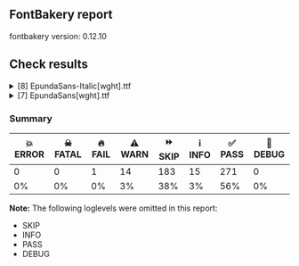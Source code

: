 ## FontBakery report

fontbakery version: 0.12.10





## Check results



<details><summary>[8] EpundaSans-Italic[wght].ttf</summary>
<div>
<details>
    <summary>🔥 <b>FAIL</b> Combined length of family and style must not exceed 32 characters. <a href="https://fontbakery.readthedocs.io/en/stable/fontbakery/checks/googlefonts.name.html#"></a></summary>
    <div>







* 🔥 **FAIL** <p>Variable font instance name 'Epunda Sans Light SemiBold Italic' formed by space-separated concatenation of font family name (nameID 1) and instance subfamily nameID 263 exceeds 32 characters.</p>
<p>This has been found to cause shaping issues for some accented letters in Microsoft Word on Windows 10 and 11.</p>
 [code: instance-too-long]



* 🔥 **FAIL** <p>Variable font instance name 'Epunda Sans Light SemiBold Italic' formed by space-separated concatenation of font family name (nameID 1) and instance subfamily nameID 263 exceeds 32 characters.</p>
<p>This has been found to cause shaping issues for some accented letters in Microsoft Word on Windows 10 and 11.</p>
 [code: instance-too-long]



* 🔥 **FAIL** <p>Variable font instance name 'Epunda Sans Light ExtraBold Italic' formed by space-separated concatenation of font family name (nameID 1) and instance subfamily nameID 267 exceeds 32 characters.</p>
<p>This has been found to cause shaping issues for some accented letters in Microsoft Word on Windows 10 and 11.</p>
 [code: instance-too-long]



* 🔥 **FAIL** <p>Variable font instance name 'Epunda Sans Light ExtraBold Italic' formed by space-separated concatenation of font family name (nameID 1) and instance subfamily nameID 267 exceeds 32 characters.</p>
<p>This has been found to cause shaping issues for some accented letters in Microsoft Word on Windows 10 and 11.</p>
 [code: instance-too-long]



</div>
</details>

<details>
    <summary>⚠️ <b>WARN</b> Validate size, and resolution of article images, and ensure article page has minimum length and includes visual assets. <a href="https://fontbakery.readthedocs.io/en/stable/fontbakery/checks/googlefonts.article.html#"></a></summary>
    <div>







* ⚠️ **WARN** <p>Family metadata at fonts/variable does not have an article.</p>
 [code: lacks-article]



</div>
</details>

<details>
    <summary>⚠️ <b>WARN</b> Check for codepoints not covered by METADATA subsets. <a href="https://fontbakery.readthedocs.io/en/stable/fontbakery/checks/googlefonts.subsets.html#"></a></summary>
    <div>







* ⚠️ **WARN** <p>The following codepoints supported by the font are not covered by
any subsets defined in the font's metadata file, and will never
be served. You can solve this by either manually adding additional
subset declarations to METADATA.pb, or by editing the glyphset
definitions.</p>
<ul>
<li>U+02D8 BREVE: try adding one of: yi, canadian-aboriginal</li>
<li>U+02D9 DOT ABOVE: try adding one of: yi, canadian-aboriginal</li>
<li>U+02DB OGONEK: try adding one of: yi, canadian-aboriginal</li>
<li>U+0302 COMBINING CIRCUMFLEX ACCENT: try adding one of: math, cherokee, coptic, tifinagh</li>
<li>U+0306 COMBINING BREVE: try adding one of: tifinagh, old-permic</li>
<li>U+0307 COMBINING DOT ABOVE: try adding one of: hebrew, coptic, syriac, todhri, tai-le, duployan, canadian-aboriginal, old-permic, malayalam, math, tifinagh</li>
<li>U+030A COMBINING RING ABOVE: try adding one of: duployan, syriac</li>
<li>U+030B COMBINING DOUBLE ACUTE ACCENT: try adding one of: cherokee, osage</li>
<li>U+030C COMBINING CARON: try adding one of: cherokee, tai-le</li>
<li>U+0312 COMBINING TURNED COMMA ABOVE: try adding math</li>
<li>U+0326 COMBINING COMMA BELOW: try adding math</li>
<li>U+0327 COMBINING CEDILLA: try adding math</li>
<li>U+0328 COMBINING OGONEK: not included in any glyphset definition</li>
<li>U+032D COMBINING CIRCUMFLEX ACCENT BELOW: try adding one of: sunuwar, syriac</li>
<li>U+0331 COMBINING MACRON BELOW: try adding one of: sunuwar, thai, caucasian-albanian, syriac, cherokee, gothic, tifinagh</li>
<li>U+0335 COMBINING SHORT STROKE OVERLAY: not included in any glyphset definition</li>
<li>U+03A9 GREEK CAPITAL LETTER OMEGA: try adding one of: math, greek, elbasan</li>
<li>U+03C0 GREEK SMALL LETTER PI: try adding one of: math, yi, greek</li>
<li>U+0E3F THAI CURRENCY SYMBOL BAHT: try adding thai</li>
<li>U+1EA0 LATIN CAPITAL LETTER A WITH DOT BELOW: try adding vietnamese</li>
<li>U+1EA1 LATIN SMALL LETTER A WITH DOT BELOW: try adding vietnamese</li>
<li>U+1EAC LATIN CAPITAL LETTER A WITH CIRCUMFLEX AND DOT BELOW: try adding vietnamese</li>
<li>U+1EAD LATIN SMALL LETTER A WITH CIRCUMFLEX AND DOT BELOW: try adding vietnamese</li>
<li>U+1EB8 LATIN CAPITAL LETTER E WITH DOT BELOW: try adding vietnamese</li>
<li>U+1EB9 LATIN SMALL LETTER E WITH DOT BELOW: try adding vietnamese</li>
<li>U+1EBC LATIN CAPITAL LETTER E WITH TILDE: try adding vietnamese</li>
<li>U+1EBD LATIN SMALL LETTER E WITH TILDE: try adding vietnamese</li>
<li>U+1EC6 LATIN CAPITAL LETTER E WITH CIRCUMFLEX AND DOT BELOW: try adding vietnamese</li>
<li>U+1EC7 LATIN SMALL LETTER E WITH CIRCUMFLEX AND DOT BELOW: try adding vietnamese</li>
<li>U+1ECA LATIN CAPITAL LETTER I WITH DOT BELOW: try adding vietnamese</li>
<li>U+1ECB LATIN SMALL LETTER I WITH DOT BELOW: try adding vietnamese</li>
<li>U+1ECC LATIN CAPITAL LETTER O WITH DOT BELOW: try adding vietnamese</li>
<li>U+1ECD LATIN SMALL LETTER O WITH DOT BELOW: try adding vietnamese</li>
<li>U+1ED8 LATIN CAPITAL LETTER O WITH CIRCUMFLEX AND DOT BELOW: try adding vietnamese</li>
<li>U+1ED9 LATIN SMALL LETTER O WITH CIRCUMFLEX AND DOT BELOW: try adding vietnamese</li>
<li>U+1EE4 LATIN CAPITAL LETTER U WITH DOT BELOW: try adding vietnamese</li>
<li>U+1EE5 LATIN SMALL LETTER U WITH DOT BELOW: try adding vietnamese</li>
<li>U+2000 EN QUAD: try adding symbols2</li>
<li>U+2001 EM QUAD: try adding symbols2</li>
<li>U+2003 EM SPACE: try adding nushu</li>
<li>U+2004 THREE-PER-EM SPACE: try adding symbols2</li>
<li>U+2005 FOUR-PER-EM SPACE: try adding symbols2</li>
<li>U+2006 SIX-PER-EM SPACE: try adding symbols2</li>
<li>U+2007 FIGURE SPACE: try adding symbols2</li>
<li>U+2008 PUNCTUATION SPACE: try adding symbols2</li>
<li>U+200A HAIR SPACE: try adding symbols2</li>
<li>U+200C ZERO WIDTH NON-JOINER: try adding one of: hatran, masaram-gondi, thai, khojki, tagalog, thaana, oriya, tai-tham, arabic, psalter-pahlavi, grantha, malayalam, lepcha, newa, nko, balinese, mandaic, hebrew, warang-citi, pahawh-hmong, telugu, syriac, gunjala-gondi, hanifi-rohingya, khmer, lao, tai-le, cham, new-tai-lue, duployan, sundanese, devanagari, kayah-li, brahmi, sinhala, tibetan, tifinagh, siddham, hanunoo, yi, gujarati, kharoshthi, syloti-nagri, sogdian, mahajani, gurmukhi, takri, kaithi, mongolian, tamil, khudawadi, meetei-mayek, phags-pa, tai-viet, batak, modi, chakma, avestan, buhid, kannada, buginese, rejang, manichaean, saurashtra, myanmar, sharada, tagbanwa, zanabazar-square, tirhuta, bhaiksuki, javanese, dogra, bengali, limbu</li>
<li>U+200D ZERO WIDTH JOINER: try adding one of: masaram-gondi, thai, khojki, tagalog, thaana, oriya, tai-tham, arabic, psalter-pahlavi, grantha, malayalam, lepcha, newa, nko, balinese, mandaic, hebrew, warang-citi, pahawh-hmong, telugu, syriac, gunjala-gondi, hanifi-rohingya, khmer, lao, tai-le, cham, new-tai-lue, duployan, sundanese, devanagari, kayah-li, brahmi, sinhala, tibetan, tifinagh, siddham, hanunoo, yi, gujarati, kharoshthi, old-hungarian, syloti-nagri, sogdian, mahajani, gurmukhi, takri, kaithi, mongolian, tamil, khudawadi, meetei-mayek, phags-pa, tai-viet, batak, modi, chakma, avestan, buhid, kannada, buginese, rejang, manichaean, saurashtra, myanmar, sharada, tagbanwa, zanabazar-square, tirhuta, bhaiksuki, javanese, dogra, bengali, limbu</li>
<li>U+200E LEFT-TO-RIGHT MARK: try adding one of: hebrew, syriac, thaana, arabic, phags-pa, nko</li>
<li>U+200F RIGHT-TO-LEFT MARK: try adding one of: hebrew, syriac, thaana, phags-pa, nko</li>
<li>U+2021 DOUBLE DAGGER: try adding adlam</li>
<li>U+202F NARROW NO-BREAK SPACE: try adding one of: yi, phags-pa, mongolian</li>
<li>U+2030 PER MILLE SIGN: try adding adlam</li>
<li>U+205F MEDIUM MATHEMATICAL SPACE: try adding math</li>
<li>U+2070 SUPERSCRIPT ZERO: try adding math</li>
<li>U+2074 SUPERSCRIPT FOUR: try adding math</li>
<li>U+2075 SUPERSCRIPT FIVE: try adding math</li>
<li>U+2076 SUPERSCRIPT SIX: try adding math</li>
<li>U+2077 SUPERSCRIPT SEVEN: try adding math</li>
<li>U+2078 SUPERSCRIPT EIGHT: try adding math</li>
<li>U+2079 SUPERSCRIPT NINE: try adding math</li>
<li>U+2080 SUBSCRIPT ZERO: try adding math</li>
<li>U+2081 SUBSCRIPT ONE: try adding math</li>
<li>U+2082 SUBSCRIPT TWO: try adding math</li>
<li>U+2083 SUBSCRIPT THREE: try adding math</li>
<li>U+2084 SUBSCRIPT FOUR: try adding math</li>
<li>U+2085 SUBSCRIPT FIVE: try adding math</li>
<li>U+2086 SUBSCRIPT SIX: try adding math</li>
<li>U+2087 SUBSCRIPT SEVEN: try adding math</li>
<li>U+2088 SUBSCRIPT EIGHT: try adding math</li>
<li>U+2089 SUBSCRIPT NINE: try adding math</li>
<li>U+215B VULGAR FRACTION ONE EIGHTH: try adding symbols</li>
<li>U+215C VULGAR FRACTION THREE EIGHTHS: try adding symbols</li>
<li>U+215D VULGAR FRACTION FIVE EIGHTHS: try adding symbols</li>
<li>U+215E VULGAR FRACTION SEVEN EIGHTHS: try adding symbols</li>
<li>U+2190 LEFTWARDS ARROW: try adding one of: math, symbols</li>
<li>U+2192 RIGHTWARDS ARROW: try adding one of: math, symbols</li>
<li>U+2194 LEFT RIGHT ARROW: try adding one of: math, symbols</li>
<li>U+2195 UP DOWN ARROW: try adding one of: math, symbols</li>
<li>U+2196 NORTH WEST ARROW: try adding one of: math, symbols</li>
<li>U+2197 NORTH EAST ARROW: try adding one of: math, symbols</li>
<li>U+2198 SOUTH EAST ARROW: try adding one of: math, symbols</li>
<li>U+2199 SOUTH WEST ARROW: try adding one of: math, symbols</li>
<li>U+2202 PARTIAL DIFFERENTIAL: try adding math</li>
<li>U+2206 INCREMENT: try adding math</li>
<li>U+220F N-ARY PRODUCT: try adding math</li>
<li>U+2211 N-ARY SUMMATION: try adding math</li>
<li>U+2219 BULLET OPERATOR: try adding one of: math, symbols, yi, tai-tham</li>
<li>U+221A SQUARE ROOT: try adding math</li>
<li>U+221E INFINITY: try adding math</li>
<li>U+222B INTEGRAL: try adding math</li>
<li>U+2248 ALMOST EQUAL TO: try adding math</li>
<li>U+2260 NOT EQUAL TO: try adding math</li>
<li>U+2264 LESS-THAN OR EQUAL TO: try adding math</li>
<li>U+2265 GREATER-THAN OR EQUAL TO: try adding math</li>
<li>U+25CA LOZENGE: try adding one of: math, symbols</li>
<li>U+25CC DOTTED CIRCLE: try adding one of: miao, thai, caucasian-albanian, khojki, tai-tham, malayalam, nko, hebrew, khmer, wancho, kannada, buginese, sinhala, symbols, bassa-vah, balinese, warang-citi, pahawh-hmong, gunjala-gondi, lao, armenian, tai-le, cham, new-tai-lue, duployan, sundanese, brahmi, hanunoo, gujarati, takri, canadian-aboriginal, osage, modi, chakma, rejang, saurashtra, zanabazar-square, bhaiksuki, limbu, sharada, oriya, psalter-pahlavi, mende-kikakui, grantha, lepcha, newa, mandaic, telugu, syriac, hanifi-rohingya, tifinagh, tibetan, javanese, syloti-nagri, mahajani, gurmukhi, soyombo, kaithi, old-permic, math, khudawadi, adlam, coptic, manichaean, myanmar, bengali, ahom, tagalog, thaana, devanagari, kayah-li, marchen, siddham, yi, kharoshthi, music, sogdian, elbasan, mongolian, tamil, meetei-mayek, phags-pa, tai-viet, batak, buhid, tagbanwa, tirhuta, masaram-gondi, dogra</li>
<li>U+3000 IDEOGRAPHIC SPACE: try adding one of: japanese, yi, chinese-simplified, chinese-hongkong, chinese-traditional, nushu, phags-pa</li>
<li>U+FB01 LATIN SMALL LIGATURE FI: not included in any glyphset definition</li>
<li>U+FB02 LATIN SMALL LIGATURE FL: not included in any glyphset definition</li>
<li>U+FF01 FULLWIDTH EXCLAMATION MARK: try adding one of: japanese, chinese-simplified, yi</li>
<li>U+FF02 FULLWIDTH QUOTATION MARK: try adding one of: japanese, chinese-simplified, yi</li>
<li>U+FF03 FULLWIDTH NUMBER SIGN: try adding one of: japanese, chinese-simplified</li>
<li>U+FF05 FULLWIDTH PERCENT SIGN: try adding one of: japanese, chinese-simplified</li>
<li>U+FF06 FULLWIDTH AMPERSAND: try adding one of: japanese, chinese-simplified</li>
<li>U+FF07 FULLWIDTH APOSTROPHE: try adding one of: japanese, chinese-simplified</li>
<li>U+FF08 FULLWIDTH LEFT PARENTHESIS: try adding one of: japanese, chinese-simplified, yi</li>
<li>U+FF09 FULLWIDTH RIGHT PARENTHESIS: try adding one of: japanese, chinese-simplified, yi</li>
<li>U+FF0A FULLWIDTH ASTERISK: try adding one of: japanese, chinese-simplified</li>
<li>U+FF0C FULLWIDTH COMMA: try adding one of: japanese, chinese-simplified, yi</li>
<li>U+FF0D FULLWIDTH HYPHEN-MINUS: try adding one of: japanese, chinese-simplified</li>
<li>U+FF0E FULLWIDTH FULL STOP: try adding one of: japanese, chinese-simplified, yi</li>
<li>U+FF0F FULLWIDTH SOLIDUS: try adding one of: japanese, chinese-simplified, yi</li>
<li>U+FF1A FULLWIDTH COLON: try adding one of: japanese, chinese-simplified, yi</li>
<li>U+FF1B FULLWIDTH SEMICOLON: try adding one of: japanese, chinese-simplified, yi</li>
<li>U+FF1F FULLWIDTH QUESTION MARK: try adding one of: japanese, chinese-simplified, yi</li>
<li>U+FF20 FULLWIDTH COMMERCIAL AT: try adding one of: japanese, chinese-simplified</li>
<li>U+FF3B FULLWIDTH LEFT SQUARE BRACKET: try adding one of: japanese, chinese-simplified, yi</li>
<li>U+FF3C FULLWIDTH REVERSE SOLIDUS: try adding one of: japanese, chinese-simplified</li>
<li>U+FF3D FULLWIDTH RIGHT SQUARE BRACKET: try adding one of: japanese, chinese-simplified, yi</li>
<li>U+FF3F FULLWIDTH LOW LINE: try adding one of: japanese, chinese-simplified</li>
<li>U+FF5B FULLWIDTH LEFT CURLY BRACKET: try adding one of: math, japanese, chinese-simplified, yi</li>
<li>U+FF5D FULLWIDTH RIGHT CURLY BRACKET: try adding one of: math, japanese, chinese-simplified, yi</li>
</ul>
<p>Or you can add the above codepoints to one of the subsets supported by the font: <code>cyrillic-ext</code>, <code>latin</code>, <code>latin-ext</code></p>
 [code: unreachable-subsetting]



</div>
</details>

<details>
    <summary>⚠️ <b>WARN</b> Ensure soft_dotted characters lose their dot when combined with marks that replace the dot. <a href="https://fontbakery.readthedocs.io/en/stable/fontbakery/checks/shaping.html#"></a></summary>
    <div>







* ⚠️ **WARN** <p>The dot of soft dotted characters used in orthographies <em>must</em> disappear in the following strings: į̀ į́ į̂ į̃ į̄ į̌ ị̀ ị́ ị̂ ị̃ ị̄</p>
<p>The dot of soft dotted characters <em>should</em> disappear in other cases, for example: į̆ į̇ į̈ į̊ į̋ į̒ į̣̀ į̣́ į̣̂ į̣̃ į̣̄ į̣̆ į̣̇ į̣̈ į̣̊ į̣̋ į̣̌ į̣̒ į̦̀ į̦́</p>
<p>Your font fully covers the following languages that require the soft-dotted feature: Lithuanian (Latn, 2,357,094 speakers), Dutch (Latn, 31,709,104 speakers), Kaska (Latn, 125 speakers), Navajo (Latn, 166,319 speakers), Han (Latn, 6 speakers).</p>
<p>Your font does <em>not</em> cover the following languages that require the soft-dotted feature: Kpelle, Guinea (Latn, 622,000 speakers), Sar (Latn, 500,000 speakers), Dii (Latn, 71,000 speakers), Mundani (Latn, 34,000 speakers), Avokaya (Latn, 100,000 speakers), Cicipu (Latn, 44,000 speakers), Bafut (Latn, 158,146 speakers), Teke-Ebo (Latn, 260,000 speakers), Nateni (Latn, 100,000 speakers), Makaa (Latn, 221,000 speakers), Zapotec (Latn, 490,000 speakers), Ejagham (Latn, 120,000 speakers), South Central Banda (Latn, 244,000 speakers), Nzakara (Latn, 50,000 speakers), Yala (Latn, 200,000 speakers), Koonzime (Latn, 40,000 speakers), Aghem (Latn, 38,843 speakers), Ebira (Latn, 2,200,000 speakers), Vute (Latn, 21,000 speakers), Gulay (Latn, 250,478 speakers), Ukrainian (Cyrl, 29,273,587 speakers), Lugbara (Latn, 2,200,000 speakers), Dan (Latn, 1,099,244 speakers), Bete-Bendi (Latn, 100,000 speakers), Belarusian (Cyrl, 10,064,517 speakers), Ngbaka (Latn, 1,020,000 speakers), Southern Kisi (Latn, 360,000 speakers), Ekpeye (Latn, 226,000 speakers), Mfumte (Latn, 79,000 speakers), Fur (Latn, 1,230,163 speakers), Mango (Latn, 77,000 speakers), Ma’di (Latn, 584,000 speakers), Heiltsuk (Latn, 300 speakers), Ijo, Southeast (Latn, 2,471,000 speakers), Igbo (Latn, 27,823,640 speakers), Kom (Latn, 360,685 speakers), Basaa (Latn, 332,940 speakers).</p>
 [code: soft-dotted]



</div>
</details>

<details>
    <summary>⚠️ <b>WARN</b> Is there kerning info for non-ligated sequences? <a href="https://fontbakery.readthedocs.io/en/stable/fontbakery/checks/googlefonts.gpos.html#"></a></summary>
    <div>







* ⚠️ **WARN** <p>GPOS table lacks kerning info for the following non-ligated sequences:</p>
<pre><code>- f + i

- f + l
</code></pre>
 [code: lacks-kern-info]



</div>
</details>

<details>
    <summary>⚠️ <b>WARN</b> Are there caret positions declared for every ligature? <a href="https://fontbakery.readthedocs.io/en/stable/fontbakery/checks/googlefonts.gdef.html#"></a></summary>
    <div>







* ⚠️ **WARN** <p>This font lacks caret position values for ligature glyphs on its GDEF table.</p>
 [code: lacks-caret-pos]



</div>
</details>

<details>
    <summary>⚠️ <b>WARN</b> Ensure variable fonts include an avar table. <a href="https://fontbakery.readthedocs.io/en/stable/fontbakery/checks/googlefonts.varfont.html#"></a></summary>
    <div>







* ⚠️ **WARN** <p>This variable font does not have an avar table.</p>
 [code: missing-avar]



</div>
</details>

<details>
    <summary>⚠️ <b>WARN</b> Ensure fonts have ScriptLangTags declared on the 'meta' table. <a href="https://fontbakery.readthedocs.io/en/stable/fontbakery/checks/googlefonts.meta.html#"></a></summary>
    <div>







* ⚠️ **WARN** <p>This font file does not have a 'meta' table.</p>
 [code: lacks-meta-table]



</div>
</details>
</div>
</details>

<details><summary>[7] EpundaSans[wght].ttf</summary>
<div>
<details>
    <summary>⚠️ <b>WARN</b> Validate size, and resolution of article images, and ensure article page has minimum length and includes visual assets. <a href="https://fontbakery.readthedocs.io/en/stable/fontbakery/checks/googlefonts.article.html#"></a></summary>
    <div>







* ⚠️ **WARN** <p>Family metadata at fonts/variable does not have an article.</p>
 [code: lacks-article]



</div>
</details>

<details>
    <summary>⚠️ <b>WARN</b> Check for codepoints not covered by METADATA subsets. <a href="https://fontbakery.readthedocs.io/en/stable/fontbakery/checks/googlefonts.subsets.html#"></a></summary>
    <div>







* ⚠️ **WARN** <p>The following codepoints supported by the font are not covered by
any subsets defined in the font's metadata file, and will never
be served. You can solve this by either manually adding additional
subset declarations to METADATA.pb, or by editing the glyphset
definitions.</p>
<ul>
<li>U+02D8 BREVE: try adding one of: yi, canadian-aboriginal</li>
<li>U+02D9 DOT ABOVE: try adding one of: yi, canadian-aboriginal</li>
<li>U+02DB OGONEK: try adding one of: yi, canadian-aboriginal</li>
<li>U+0302 COMBINING CIRCUMFLEX ACCENT: try adding one of: math, cherokee, coptic, tifinagh</li>
<li>U+0306 COMBINING BREVE: try adding one of: tifinagh, old-permic</li>
<li>U+0307 COMBINING DOT ABOVE: try adding one of: hebrew, coptic, syriac, todhri, tai-le, duployan, canadian-aboriginal, old-permic, malayalam, math, tifinagh</li>
<li>U+030A COMBINING RING ABOVE: try adding one of: duployan, syriac</li>
<li>U+030B COMBINING DOUBLE ACUTE ACCENT: try adding one of: cherokee, osage</li>
<li>U+030C COMBINING CARON: try adding one of: cherokee, tai-le</li>
<li>U+0312 COMBINING TURNED COMMA ABOVE: try adding math</li>
<li>U+0326 COMBINING COMMA BELOW: try adding math</li>
<li>U+0327 COMBINING CEDILLA: try adding math</li>
<li>U+0328 COMBINING OGONEK: not included in any glyphset definition</li>
<li>U+032D COMBINING CIRCUMFLEX ACCENT BELOW: try adding one of: sunuwar, syriac</li>
<li>U+0331 COMBINING MACRON BELOW: try adding one of: sunuwar, thai, caucasian-albanian, syriac, cherokee, gothic, tifinagh</li>
<li>U+0335 COMBINING SHORT STROKE OVERLAY: not included in any glyphset definition</li>
<li>U+03A9 GREEK CAPITAL LETTER OMEGA: try adding one of: math, greek, elbasan</li>
<li>U+03C0 GREEK SMALL LETTER PI: try adding one of: math, yi, greek</li>
<li>U+0E3F THAI CURRENCY SYMBOL BAHT: try adding thai</li>
<li>U+1EA0 LATIN CAPITAL LETTER A WITH DOT BELOW: try adding vietnamese</li>
<li>U+1EA1 LATIN SMALL LETTER A WITH DOT BELOW: try adding vietnamese</li>
<li>U+1EAC LATIN CAPITAL LETTER A WITH CIRCUMFLEX AND DOT BELOW: try adding vietnamese</li>
<li>U+1EAD LATIN SMALL LETTER A WITH CIRCUMFLEX AND DOT BELOW: try adding vietnamese</li>
<li>U+1EB8 LATIN CAPITAL LETTER E WITH DOT BELOW: try adding vietnamese</li>
<li>U+1EB9 LATIN SMALL LETTER E WITH DOT BELOW: try adding vietnamese</li>
<li>U+1EBC LATIN CAPITAL LETTER E WITH TILDE: try adding vietnamese</li>
<li>U+1EBD LATIN SMALL LETTER E WITH TILDE: try adding vietnamese</li>
<li>U+1EC6 LATIN CAPITAL LETTER E WITH CIRCUMFLEX AND DOT BELOW: try adding vietnamese</li>
<li>U+1EC7 LATIN SMALL LETTER E WITH CIRCUMFLEX AND DOT BELOW: try adding vietnamese</li>
<li>U+1ECA LATIN CAPITAL LETTER I WITH DOT BELOW: try adding vietnamese</li>
<li>U+1ECB LATIN SMALL LETTER I WITH DOT BELOW: try adding vietnamese</li>
<li>U+1ECC LATIN CAPITAL LETTER O WITH DOT BELOW: try adding vietnamese</li>
<li>U+1ECD LATIN SMALL LETTER O WITH DOT BELOW: try adding vietnamese</li>
<li>U+1ED8 LATIN CAPITAL LETTER O WITH CIRCUMFLEX AND DOT BELOW: try adding vietnamese</li>
<li>U+1ED9 LATIN SMALL LETTER O WITH CIRCUMFLEX AND DOT BELOW: try adding vietnamese</li>
<li>U+1EE4 LATIN CAPITAL LETTER U WITH DOT BELOW: try adding vietnamese</li>
<li>U+1EE5 LATIN SMALL LETTER U WITH DOT BELOW: try adding vietnamese</li>
<li>U+2000 EN QUAD: try adding symbols2</li>
<li>U+2001 EM QUAD: try adding symbols2</li>
<li>U+2003 EM SPACE: try adding nushu</li>
<li>U+2004 THREE-PER-EM SPACE: try adding symbols2</li>
<li>U+2005 FOUR-PER-EM SPACE: try adding symbols2</li>
<li>U+2006 SIX-PER-EM SPACE: try adding symbols2</li>
<li>U+2007 FIGURE SPACE: try adding symbols2</li>
<li>U+2008 PUNCTUATION SPACE: try adding symbols2</li>
<li>U+200A HAIR SPACE: try adding symbols2</li>
<li>U+200C ZERO WIDTH NON-JOINER: try adding one of: hatran, masaram-gondi, thai, khojki, tagalog, thaana, oriya, tai-tham, arabic, psalter-pahlavi, grantha, malayalam, lepcha, newa, nko, balinese, mandaic, hebrew, warang-citi, pahawh-hmong, telugu, syriac, gunjala-gondi, hanifi-rohingya, khmer, lao, tai-le, cham, new-tai-lue, duployan, sundanese, devanagari, kayah-li, brahmi, sinhala, tibetan, tifinagh, siddham, hanunoo, yi, gujarati, kharoshthi, syloti-nagri, sogdian, mahajani, gurmukhi, takri, kaithi, mongolian, tamil, khudawadi, meetei-mayek, phags-pa, tai-viet, batak, modi, chakma, avestan, buhid, kannada, buginese, rejang, manichaean, saurashtra, myanmar, sharada, tagbanwa, zanabazar-square, tirhuta, bhaiksuki, javanese, dogra, bengali, limbu</li>
<li>U+200D ZERO WIDTH JOINER: try adding one of: masaram-gondi, thai, khojki, tagalog, thaana, oriya, tai-tham, arabic, psalter-pahlavi, grantha, malayalam, lepcha, newa, nko, balinese, mandaic, hebrew, warang-citi, pahawh-hmong, telugu, syriac, gunjala-gondi, hanifi-rohingya, khmer, lao, tai-le, cham, new-tai-lue, duployan, sundanese, devanagari, kayah-li, brahmi, sinhala, tibetan, tifinagh, siddham, hanunoo, yi, gujarati, kharoshthi, old-hungarian, syloti-nagri, sogdian, mahajani, gurmukhi, takri, kaithi, mongolian, tamil, khudawadi, meetei-mayek, phags-pa, tai-viet, batak, modi, chakma, avestan, buhid, kannada, buginese, rejang, manichaean, saurashtra, myanmar, sharada, tagbanwa, zanabazar-square, tirhuta, bhaiksuki, javanese, dogra, bengali, limbu</li>
<li>U+200E LEFT-TO-RIGHT MARK: try adding one of: hebrew, syriac, thaana, arabic, phags-pa, nko</li>
<li>U+200F RIGHT-TO-LEFT MARK: try adding one of: hebrew, syriac, thaana, phags-pa, nko</li>
<li>U+2021 DOUBLE DAGGER: try adding adlam</li>
<li>U+202F NARROW NO-BREAK SPACE: try adding one of: yi, phags-pa, mongolian</li>
<li>U+2030 PER MILLE SIGN: try adding adlam</li>
<li>U+205F MEDIUM MATHEMATICAL SPACE: try adding math</li>
<li>U+2070 SUPERSCRIPT ZERO: try adding math</li>
<li>U+2074 SUPERSCRIPT FOUR: try adding math</li>
<li>U+2075 SUPERSCRIPT FIVE: try adding math</li>
<li>U+2076 SUPERSCRIPT SIX: try adding math</li>
<li>U+2077 SUPERSCRIPT SEVEN: try adding math</li>
<li>U+2078 SUPERSCRIPT EIGHT: try adding math</li>
<li>U+2079 SUPERSCRIPT NINE: try adding math</li>
<li>U+2080 SUBSCRIPT ZERO: try adding math</li>
<li>U+2081 SUBSCRIPT ONE: try adding math</li>
<li>U+2082 SUBSCRIPT TWO: try adding math</li>
<li>U+2083 SUBSCRIPT THREE: try adding math</li>
<li>U+2084 SUBSCRIPT FOUR: try adding math</li>
<li>U+2085 SUBSCRIPT FIVE: try adding math</li>
<li>U+2086 SUBSCRIPT SIX: try adding math</li>
<li>U+2087 SUBSCRIPT SEVEN: try adding math</li>
<li>U+2088 SUBSCRIPT EIGHT: try adding math</li>
<li>U+2089 SUBSCRIPT NINE: try adding math</li>
<li>U+215B VULGAR FRACTION ONE EIGHTH: try adding symbols</li>
<li>U+215C VULGAR FRACTION THREE EIGHTHS: try adding symbols</li>
<li>U+215D VULGAR FRACTION FIVE EIGHTHS: try adding symbols</li>
<li>U+215E VULGAR FRACTION SEVEN EIGHTHS: try adding symbols</li>
<li>U+2190 LEFTWARDS ARROW: try adding one of: math, symbols</li>
<li>U+2192 RIGHTWARDS ARROW: try adding one of: math, symbols</li>
<li>U+2194 LEFT RIGHT ARROW: try adding one of: math, symbols</li>
<li>U+2195 UP DOWN ARROW: try adding one of: math, symbols</li>
<li>U+2196 NORTH WEST ARROW: try adding one of: math, symbols</li>
<li>U+2197 NORTH EAST ARROW: try adding one of: math, symbols</li>
<li>U+2198 SOUTH EAST ARROW: try adding one of: math, symbols</li>
<li>U+2199 SOUTH WEST ARROW: try adding one of: math, symbols</li>
<li>U+2202 PARTIAL DIFFERENTIAL: try adding math</li>
<li>U+2206 INCREMENT: try adding math</li>
<li>U+220F N-ARY PRODUCT: try adding math</li>
<li>U+2211 N-ARY SUMMATION: try adding math</li>
<li>U+2219 BULLET OPERATOR: try adding one of: math, symbols, yi, tai-tham</li>
<li>U+221A SQUARE ROOT: try adding math</li>
<li>U+221E INFINITY: try adding math</li>
<li>U+222B INTEGRAL: try adding math</li>
<li>U+2248 ALMOST EQUAL TO: try adding math</li>
<li>U+2260 NOT EQUAL TO: try adding math</li>
<li>U+2264 LESS-THAN OR EQUAL TO: try adding math</li>
<li>U+2265 GREATER-THAN OR EQUAL TO: try adding math</li>
<li>U+25CA LOZENGE: try adding one of: math, symbols</li>
<li>U+25CC DOTTED CIRCLE: try adding one of: miao, thai, caucasian-albanian, khojki, tai-tham, malayalam, nko, hebrew, khmer, wancho, kannada, buginese, sinhala, symbols, bassa-vah, balinese, warang-citi, pahawh-hmong, gunjala-gondi, lao, armenian, tai-le, cham, new-tai-lue, duployan, sundanese, brahmi, hanunoo, gujarati, takri, canadian-aboriginal, osage, modi, chakma, rejang, saurashtra, zanabazar-square, bhaiksuki, limbu, sharada, oriya, psalter-pahlavi, mende-kikakui, grantha, lepcha, newa, mandaic, telugu, syriac, hanifi-rohingya, tifinagh, tibetan, javanese, syloti-nagri, mahajani, gurmukhi, soyombo, kaithi, old-permic, math, khudawadi, adlam, coptic, manichaean, myanmar, bengali, ahom, tagalog, thaana, devanagari, kayah-li, marchen, siddham, yi, kharoshthi, music, sogdian, elbasan, mongolian, tamil, meetei-mayek, phags-pa, tai-viet, batak, buhid, tagbanwa, tirhuta, masaram-gondi, dogra</li>
<li>U+3000 IDEOGRAPHIC SPACE: try adding one of: japanese, yi, chinese-simplified, chinese-hongkong, chinese-traditional, nushu, phags-pa</li>
<li>U+FB01 LATIN SMALL LIGATURE FI: not included in any glyphset definition</li>
<li>U+FB02 LATIN SMALL LIGATURE FL: not included in any glyphset definition</li>
<li>U+FF01 FULLWIDTH EXCLAMATION MARK: try adding one of: japanese, chinese-simplified, yi</li>
<li>U+FF02 FULLWIDTH QUOTATION MARK: try adding one of: japanese, chinese-simplified, yi</li>
<li>U+FF03 FULLWIDTH NUMBER SIGN: try adding one of: japanese, chinese-simplified</li>
<li>U+FF05 FULLWIDTH PERCENT SIGN: try adding one of: japanese, chinese-simplified</li>
<li>U+FF06 FULLWIDTH AMPERSAND: try adding one of: japanese, chinese-simplified</li>
<li>U+FF07 FULLWIDTH APOSTROPHE: try adding one of: japanese, chinese-simplified</li>
<li>U+FF08 FULLWIDTH LEFT PARENTHESIS: try adding one of: japanese, chinese-simplified, yi</li>
<li>U+FF09 FULLWIDTH RIGHT PARENTHESIS: try adding one of: japanese, chinese-simplified, yi</li>
<li>U+FF0A FULLWIDTH ASTERISK: try adding one of: japanese, chinese-simplified</li>
<li>U+FF0C FULLWIDTH COMMA: try adding one of: japanese, chinese-simplified, yi</li>
<li>U+FF0D FULLWIDTH HYPHEN-MINUS: try adding one of: japanese, chinese-simplified</li>
<li>U+FF0E FULLWIDTH FULL STOP: try adding one of: japanese, chinese-simplified, yi</li>
<li>U+FF0F FULLWIDTH SOLIDUS: try adding one of: japanese, chinese-simplified, yi</li>
<li>U+FF1A FULLWIDTH COLON: try adding one of: japanese, chinese-simplified, yi</li>
<li>U+FF1B FULLWIDTH SEMICOLON: try adding one of: japanese, chinese-simplified, yi</li>
<li>U+FF1F FULLWIDTH QUESTION MARK: try adding one of: japanese, chinese-simplified, yi</li>
<li>U+FF20 FULLWIDTH COMMERCIAL AT: try adding one of: japanese, chinese-simplified</li>
<li>U+FF3B FULLWIDTH LEFT SQUARE BRACKET: try adding one of: japanese, chinese-simplified, yi</li>
<li>U+FF3C FULLWIDTH REVERSE SOLIDUS: try adding one of: japanese, chinese-simplified</li>
<li>U+FF3D FULLWIDTH RIGHT SQUARE BRACKET: try adding one of: japanese, chinese-simplified, yi</li>
<li>U+FF3F FULLWIDTH LOW LINE: try adding one of: japanese, chinese-simplified</li>
<li>U+FF5B FULLWIDTH LEFT CURLY BRACKET: try adding one of: math, japanese, chinese-simplified, yi</li>
<li>U+FF5D FULLWIDTH RIGHT CURLY BRACKET: try adding one of: math, japanese, chinese-simplified, yi</li>
</ul>
<p>Or you can add the above codepoints to one of the subsets supported by the font: <code>cyrillic-ext</code>, <code>latin</code>, <code>latin-ext</code></p>
 [code: unreachable-subsetting]



</div>
</details>

<details>
    <summary>⚠️ <b>WARN</b> Ensure soft_dotted characters lose their dot when combined with marks that replace the dot. <a href="https://fontbakery.readthedocs.io/en/stable/fontbakery/checks/shaping.html#"></a></summary>
    <div>







* ⚠️ **WARN** <p>The dot of soft dotted characters used in orthographies <em>must</em> disappear in the following strings: į̀ į́ į̂ į̃ į̄ į̌ ị̀ ị́ ị̂ ị̃ ị̄</p>
<p>The dot of soft dotted characters <em>should</em> disappear in other cases, for example: į̆ į̇ į̈ į̊ į̋ į̒ į̣̀ į̣́ į̣̂ į̣̃ į̣̄ į̣̆ į̣̇ į̣̈ į̣̊ į̣̋ į̣̌ į̣̒ į̦̀ į̦́</p>
<p>Your font fully covers the following languages that require the soft-dotted feature: Lithuanian (Latn, 2,357,094 speakers), Dutch (Latn, 31,709,104 speakers), Kaska (Latn, 125 speakers), Navajo (Latn, 166,319 speakers), Han (Latn, 6 speakers).</p>
<p>Your font does <em>not</em> cover the following languages that require the soft-dotted feature: Kpelle, Guinea (Latn, 622,000 speakers), Sar (Latn, 500,000 speakers), Dii (Latn, 71,000 speakers), Mundani (Latn, 34,000 speakers), Avokaya (Latn, 100,000 speakers), Cicipu (Latn, 44,000 speakers), Bafut (Latn, 158,146 speakers), Teke-Ebo (Latn, 260,000 speakers), Nateni (Latn, 100,000 speakers), Makaa (Latn, 221,000 speakers), Zapotec (Latn, 490,000 speakers), Ejagham (Latn, 120,000 speakers), South Central Banda (Latn, 244,000 speakers), Nzakara (Latn, 50,000 speakers), Yala (Latn, 200,000 speakers), Koonzime (Latn, 40,000 speakers), Aghem (Latn, 38,843 speakers), Ebira (Latn, 2,200,000 speakers), Vute (Latn, 21,000 speakers), Gulay (Latn, 250,478 speakers), Ukrainian (Cyrl, 29,273,587 speakers), Lugbara (Latn, 2,200,000 speakers), Dan (Latn, 1,099,244 speakers), Bete-Bendi (Latn, 100,000 speakers), Belarusian (Cyrl, 10,064,517 speakers), Ngbaka (Latn, 1,020,000 speakers), Southern Kisi (Latn, 360,000 speakers), Ekpeye (Latn, 226,000 speakers), Mfumte (Latn, 79,000 speakers), Fur (Latn, 1,230,163 speakers), Mango (Latn, 77,000 speakers), Ma’di (Latn, 584,000 speakers), Heiltsuk (Latn, 300 speakers), Ijo, Southeast (Latn, 2,471,000 speakers), Igbo (Latn, 27,823,640 speakers), Kom (Latn, 360,685 speakers), Basaa (Latn, 332,940 speakers).</p>
 [code: soft-dotted]



</div>
</details>

<details>
    <summary>⚠️ <b>WARN</b> Is there kerning info for non-ligated sequences? <a href="https://fontbakery.readthedocs.io/en/stable/fontbakery/checks/googlefonts.gpos.html#"></a></summary>
    <div>







* ⚠️ **WARN** <p>GPOS table lacks kerning info for the following non-ligated sequences:</p>
<pre><code>- f + i

- f + l
</code></pre>
 [code: lacks-kern-info]



</div>
</details>

<details>
    <summary>⚠️ <b>WARN</b> Are there caret positions declared for every ligature? <a href="https://fontbakery.readthedocs.io/en/stable/fontbakery/checks/googlefonts.gdef.html#"></a></summary>
    <div>







* ⚠️ **WARN** <p>This font lacks caret position values for ligature glyphs on its GDEF table.</p>
 [code: lacks-caret-pos]



</div>
</details>

<details>
    <summary>⚠️ <b>WARN</b> Ensure variable fonts include an avar table. <a href="https://fontbakery.readthedocs.io/en/stable/fontbakery/checks/googlefonts.varfont.html#"></a></summary>
    <div>







* ⚠️ **WARN** <p>This variable font does not have an avar table.</p>
 [code: missing-avar]



</div>
</details>

<details>
    <summary>⚠️ <b>WARN</b> Ensure fonts have ScriptLangTags declared on the 'meta' table. <a href="https://fontbakery.readthedocs.io/en/stable/fontbakery/checks/googlefonts.meta.html#"></a></summary>
    <div>







* ⚠️ **WARN** <p>This font file does not have a 'meta' table.</p>
 [code: lacks-meta-table]



</div>
</details>
</div>
</details>




### Summary

| 💥 ERROR | ☠ FATAL | 🔥 FAIL | ⚠️ WARN | ⏩ SKIP | ℹ️ INFO | ✅ PASS | 🔎 DEBUG | 
| ---|---|---|---|---|---|---|---|
| 0 | 0 | 1 | 14 | 183 | 15 | 271 | 0 | 
| 0% | 0% | 0% | 3% | 38% | 3% | 56% | 0% | 



**Note:** The following loglevels were omitted in this report:


* SKIP
* INFO
* PASS
* DEBUG
